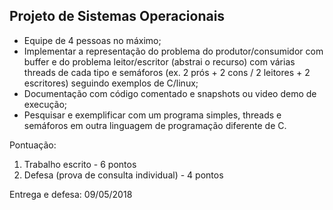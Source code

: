 Projeto de Sistemas Operacionais
--
* Equipe de 4 pessoas no máximo;
* Implementar a representação do problema do produtor/consumidor com buffer e do problema leitor/escritor (abstrai o recurso) com várias threads de cada tipo e semáforos (ex. 2 prós + 2 cons / 2 leitores + 2 escritores) seguindo exemplos de C/linux;
* Documentação com código comentado e snapshots ou video demo de execução;
* Pesquisar e exemplificar com um programa simples, threads e semáforos em outra linguagem de programação diferente de C.

Pontuação:
1. Trabalho escrito - 6 pontos
2. Defesa (prova de consulta individual) - 4 pontos

Entrega e defesa: 09/05/2018
